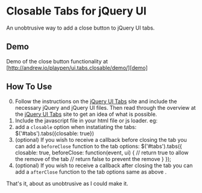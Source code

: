 Closable Tabs for jQuery UI
=============================

An unobtrusive way to add a close button to jQuery UI tabs.

Demo
-----

Demo of the close button functionality at 
[http://andrew.io/playpen/ui.tabs.closable/demo/][demo]


How To Use
-----------

0. Follow the instructions on the [jQuery UI Tabs][jQuery UI Tabs] site and 
   include the necessary jQuery and jQuery UI files.  Then read through the
   overview at the [jQuery UI Tabs][jQuery UI Tabs] site to get an idea of
   what is possible. 
1. Include the javascript file in your html file or js loader. eg:
        <script type="text/javascript" src="ui.tabs.closable.min.js"></script>
2. add a `closable` option when instatiating the tabs:
        $('#tabs').tabs({closable: true})
3. (optional) If you wish to receive a callback before closing the tab
   you can add a `beforeClose` function to the tab options:
        $('#tabs').tabs({
            closable: true,
            beforeClose: function(event, ui) {
                // return true to allow the remove of the tab
                // return false to prevent the remove
            }
        });
4. (optional) If you wish to receive a callback after closing the tab
   you can add a `afterClose` function to the tab options same as above .

That's it, about as unobtrusive as I could make it.

[demo]: http://andrew.io/playpen/ui.tabs.closable/demo/
[jQuery UI Tabs]: http://jqueryui.com/demos/tabs/

